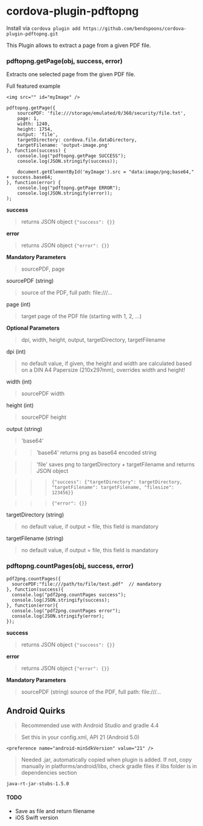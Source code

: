 cordova-plugin-pdftopng
======================

Install via ``` cordova plugin add https://github.com/bendspoons/cordova-plugin-pdftopng.git ```

This Plugin allows to extract a page from a given PDF file.

### pdftopng.getPage(obj, success, error) ###

Extracts one selected page from the given PDF file.

Full featured example

```<img src="" id="myImage" /> ```


```
pdftopng.getPage({
	sourcePDF: 'file:///storage/emulated/0/360/security/file.txt',
	page: 1,
	width: 1240,
	height: 1754,
	output: 'file',
	targetDirectory: cordova.file.dataDirectory,
	targetFilename: 'output-image.png'
}, function(success) {
	console.log("pdftopng.getPage SUCCESS");
	console.log(JSON.stringify(success));

	document.getElementById('myImage').src = "data:image/png;base64," + success.base64;
}, function(error) {
	console.log("pdftopng.getPage ERROR");
	console.log(JSON.stringify(error));
);
```

**success**
> returns JSON object 
> ```{"success": {}}```

**error**
> returns JSON object
> ```{"error": {}}```

**Mandatory Parameters**
> sourcePDF, page

sourcePDF (string)

> source of the PDF, full path: file:///...

page (int)

> target page of the PDF file (starting with 1, 2, ...)

**Optional Parameters**
> dpi, width, height, output, targetDirectory, targetFilename

dpi (int)

> no default value, if given, the height and width are calculated based on a DIN A4 Papersize (210x297mm), overrides width and height!

width (int)

> sourcePDF width 

height (int)

> sourcePDF height

output (string)

> 'base64'

>> 'base64' returns png as base64 encoded string

>> 'file' saves png to targetDirectory + targetFilename and returns JSON object 

>>> ```{"success": {"targetDirectory": targetDirectory, "targetFilename": targetFilename, "filesize": 123456}}```

>>> ```{"error": {}}```

targetDirectory  (string)

> no default value, if output = file, this field is mandatory

targetFilename  (string)

> no default value, if output = file, this field is mandatory



### pdftopng.countPages(obj, success, error) ###

```
pdf2png.countPages({
  sourcePDF:"file:///path/to/file/test.pdf"  // mandatory
}, function(success){
  console.log("pdf2png.countPages success");    
  console.log(JSON.stringify(success);     
}, function(error){
  console.log("pdf2png.countPages error");     
  console.log(JSON.stringify(error);     
});
```

**success**
> returns JSON object 
> ```{"success": {}}```

**error**
> returns JSON object
> ```{"error": {}}```

**Mandatory Parameters**
> sourcePDF  (string)
> source of the PDF, full path: file:///...

## Android Quirks

> Recommended use with Android Studio and gradle 4.4

> Set this in your config.xml, API 21 (Android 5.0)

```<preference name="android-minSdkVersion" value="21" />```

> Needed .jar, automatically copied when plugin is added. If not, copy manually in platforms/android/libs, check gradle files if libs folder is in dependencies section

```java-rt-jar-stubs-1.5.0```

#### TODO ####
* Save as file and return filename
* iOS Swift version
